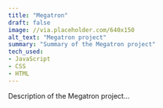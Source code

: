 ```yaml
---
title: "Megatron"
draft: false
image: //via.placeholder.com/640x150
alt_text: "Megatron project"
summary: "Summary of the Megatron project"
tech_used:
- JavaScript
- CSS
- HTML 
---
```



Description of the Megatron project...

